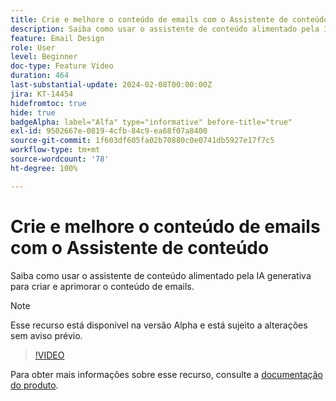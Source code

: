 ```yaml
---
title: Crie e melhore o conteúdo de emails com o Assistente de conteúdo
description: Saiba como usar o assistente de conteúdo alimentado pela IA generativa para criar e aprimorar o conteúdo de emails.
feature: Email Design
role: User
level: Beginner
doc-type: Feature Video
duration: 464
last-substantial-update: 2024-02-08T00:00:00Z
jira: KT-14454
hidefromtoc: true
hide: true
badgeAlpha: label="Alfa" type="informative" before-title="true"
exl-id: 9502667e-0819-4cfb-84c9-ea68f07a8400
source-git-commit: 1f603df605fa02b70880c0e0741db5927e17f7c5
workflow-type: tm+mt
source-wordcount: '78'
ht-degree: 100%

---
```


# Crie e melhore o conteúdo de emails com o Assistente de conteúdo

Saiba como usar o assistente de conteúdo alimentado pela IA generativa para criar e aprimorar o conteúdo de emails.

>[!NOTE]
>
> Esse recurso está disponível na versão Alpha e está sujeito a alterações sem aviso prévio.

>[!VIDEO](https://video.tv.adobe.com/v/3425796/?learn=on)

Para obter mais informações sobre esse recurso, consulte a [documentação do produto](https://experienceleague.adobe.com/pt-br/docs/campaign-web/v8/msg/email/content/content-assistant/generative-gs).
